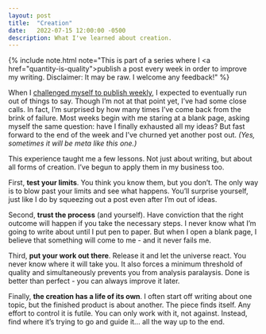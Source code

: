 ```yaml
---
layout: post
title:  "Creation"
date:   2022-07-15 12:00:00 -0500
description: What I've learned about creation.
---
```

{% include note.html note="This is part of a series where I <a href=\"quantity-is-quality\">publish a post every week in order to improve my writing</a>. Disclaimer: It may be raw. I welcome any feedback!" %}

When I [challenged myself to publish weekly]({{site.url}}/quantity-is-quality), I expected to eventually run out of things to say. Though I’m not at that point yet, I’ve had some close calls. In fact, I’m surprised by how many times I’ve come back from the brink of failure. Most weeks begin with me staring at a blank page, asking myself the same question: have I finally exhausted all my ideas? But fast forward to the end of the week and I’ve churned yet another post out. *(Yes, sometimes it will be meta like this one.)*

This experience taught me a few lessons. Not just about writing, but about all forms of creation. I’ve begun to apply them in my business too. 

First, **test your limits**. You think you know them, but you don’t. The only way is to blow past your limits and see what happens. You’ll surprise yourself, just like I do by squeezing out a post even after I’m out of ideas.

Second, **trust the process** (and yourself). Have conviction that the right outcome will happen if you take the necessary steps. I never know what I’m going to write about until I put pen to paper. But when I open a blank page, I believe that something will come to me - and it never fails me.

Third, **put your work out there**. Release it and let the universe react. You never know where it will take you. It also forces a minimum threshold of quality and simultaneously prevents you from analysis paralaysis. Done is better than perfect - you can always improve it later.

Finally, **the creation has a life of its own**. I often start off writing about one topic, but the finished product is about another. The piece finds itself. Any effort to control it is futile. You can only work with it, not against. Instead, find where it’s trying to go and guide it... all the way up to the end.